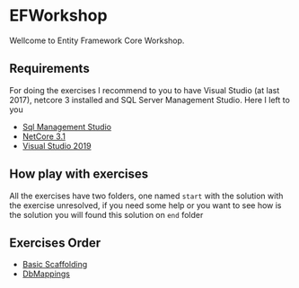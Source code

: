 # EFWorkshop

Wellcome to Entity Framework Core Workshop. 

## Requirements 

For doing the exercises I recommend to you to have Visual Studio (at last 2017), netcore 3 installed and SQL Server Management Studio.
Here I left to you

- [Sql Management Studio](https://docs.microsoft.com/es-es/sql/ssms/download-sql-server-management-studio-ssms?view=sql-server-ver15)
- [NetCore 3.1](https://dotnet.microsoft.com/download/dotnet/3.1)
- [Visual Studio 2019](https://visualstudio.microsoft.com/es/vs/)

## How play with exercises

All the exercises have two folders, one named ```start``` with the solution with the exercise unresolved, if you need some help or you want to see how is the solution you will found this solution on ```end``` folder

## Exercises Order

- [Basic Scaffolding](/exercises/EntitiesScaffolding/Exercise.md)
- [DbMappings](/exercises/DbMappings/Exercise.md)
